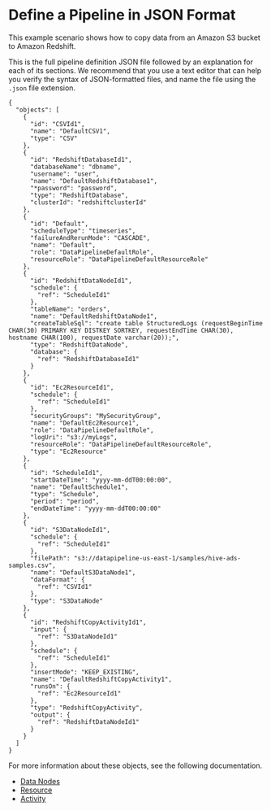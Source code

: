 # Define a Pipeline in JSON Format<a name="dp-copydata-redshift-define-pipeline-cli"></a>

This example scenario shows how to copy data from an Amazon S3 bucket to Amazon Redshift\.

This is the full pipeline definition JSON file followed by an explanation for each of its sections\. We recommend that you use a text editor that can help you verify the syntax of JSON\-formatted files, and name the file using the `.json` file extension\.

```
{
  "objects": [
    {
      "id": "CSVId1",
      "name": "DefaultCSV1",
      "type": "CSV"
    },
    {
      "id": "RedshiftDatabaseId1",
      "databaseName": "dbname",
      "username": "user",
      "name": "DefaultRedshiftDatabase1",
      "*password": "password",
      "type": "RedshiftDatabase",
      "clusterId": "redshiftclusterId"
    },
    {
      "id": "Default",
      "scheduleType": "timeseries",
      "failureAndRerunMode": "CASCADE",
      "name": "Default",
      "role": "DataPipelineDefaultRole",
      "resourceRole": "DataPipelineDefaultResourceRole"
    },
    {
      "id": "RedshiftDataNodeId1",
      "schedule": {
        "ref": "ScheduleId1"
      },
      "tableName": "orders",
      "name": "DefaultRedshiftDataNode1",
      "createTableSql": "create table StructuredLogs (requestBeginTime CHAR(30) PRIMARY KEY DISTKEY SORTKEY, requestEndTime CHAR(30), hostname CHAR(100), requestDate varchar(20));",
      "type": "RedshiftDataNode",
      "database": {
        "ref": "RedshiftDatabaseId1"
      }
    },
    {
      "id": "Ec2ResourceId1",
      "schedule": {
        "ref": "ScheduleId1"
      },
      "securityGroups": "MySecurityGroup",
      "name": "DefaultEc2Resource1",
      "role": "DataPipelineDefaultRole",
      "logUri": "s3://myLogs",
      "resourceRole": "DataPipelineDefaultResourceRole",
      "type": "Ec2Resource"
    },
    {
      "id": "ScheduleId1",
      "startDateTime": "yyyy-mm-ddT00:00:00",
      "name": "DefaultSchedule1",
      "type": "Schedule",
      "period": "period",
      "endDateTime": "yyyy-mm-ddT00:00:00"
    },
    {
      "id": "S3DataNodeId1",
      "schedule": {
        "ref": "ScheduleId1"
      },
      "filePath": "s3://datapipeline-us-east-1/samples/hive-ads-samples.csv",
      "name": "DefaultS3DataNode1",
      "dataFormat": {
        "ref": "CSVId1"
      },
      "type": "S3DataNode"
    },
    {
      "id": "RedshiftCopyActivityId1",
      "input": {
        "ref": "S3DataNodeId1"
      },
      "schedule": {
        "ref": "ScheduleId1"
      },
      "insertMode": "KEEP_EXISTING",
      "name": "DefaultRedshiftCopyActivity1",
      "runsOn": {
        "ref": "Ec2ResourceId1"
      },
      "type": "RedshiftCopyActivity",
      "output": {
        "ref": "RedshiftDataNodeId1"
      }
    }
  ]
}
```

For more information about these objects, see the following documentation\.


+ [Data Nodes](dp-copydata-redshift-node-cli.md)
+ [Resource](dp-copydata-redshift-resource-cli.md)
+ [Activity](dp-copydata-redshift-activity-cli.md)
